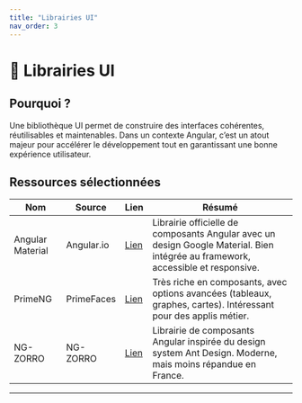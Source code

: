 ```yaml
---
title: "Librairies UI"
nav_order: 3
---
```


# 🎨 Librairies UI

## Pourquoi ?

Une bibliothèque UI permet de construire des interfaces cohérentes, réutilisables et maintenables. Dans un contexte Angular, c’est un atout majeur pour accélérer le développement tout en garantissant une bonne expérience utilisateur.

## Ressources sélectionnées

| Nom | Source | Lien | Résumé |
|-----|--------|------|--------|
| Angular Material | Angular.io | [Lien](https://material.angular.io/) | Librairie officielle de composants Angular avec un design Google Material. Bien intégrée au framework, accessible et responsive. |
| PrimeNG | PrimeFaces | [Lien](https://www.primefaces.org/primeng/) | Très riche en composants, avec options avancées (tableaux, graphes, cartes). Intéressant pour des applis métier. |
| NG-ZORRO | NG-ZORRO | [Lien](https://ng.ant.design/docs/introduce/en) | Librairie de composants Angular inspirée du design system Ant Design. Moderne, mais moins répandue en France. |

---
